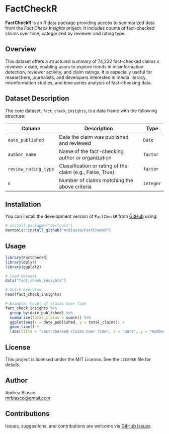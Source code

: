 # FactCheckR

**FactCheckR** is an R data package providing access to summarized data from the *Fact Check Insights* project. It includes counts of fact-checked claims over time, categorized by reviewer and rating type.

## Overview

This dataset offers a structured summary of 74,232 fact-checked claims x reviewer x date, enabling users to explore trends in misinformation detection, reviewer activity, and claim ratings. It is especially useful for researchers, journalists, and developers interested in media literacy, misinformation studies, and time series analysis of fact-checking data.

## Dataset Description

The core dataset, `fact_check_insights`, is a data frame with the following structure:

| Column               | Description                                               | Type      |
| -------------------- | --------------------------------------------------------- | --------- |
| `date_published`     | Date the claim was published and reviewed                 | `Date`    |
| `author_name`        | Name of the fact-checking author or organization          | `factor`  |
| `review_rating_type` | Classification or rating of the claim (e.g., False, True) | `factor`  |
| `n`                  | Number of claims matching the above criteria              | `integer` |

## Installation

You can install the development version of `FactCheckR` from [GitHub](https://github.com/mrblasco/FactCheckR) using:

```r
# install.packages("devtools")
devtools::install_github("mrblasco/FactCheckR")
```

## Usage

```r
library(FactCheckR)
library(dplyr)
library(ggplot2)

# Load dataset
data("fact_check_insights")

# Quick overview
head(fact_check_insights)

# Example: Count of claims over time
fact_check_insights %>%
  group_by(date_published) %>%
  summarise(total_claims = sum(n)) %>%
  ggplot(aes(x = date_published, y = total_claims)) +
  geom_line() +
  labs(title = "Fact-Checked Claims Over Time", x = "Date", y = "Number of Claims")
```

## License

This project is licensed under the MIT License. See the `LICENSE` file for details.

## Author

Andrea Blasco  
[mrblasco@gmail.com](mailto:mrblasco@gmail.com)


## Contributions

Issues, suggestions, and contributions are welcome via [GitHub Issues](https://github.com/mrblasco/FactCheckR/issues).

